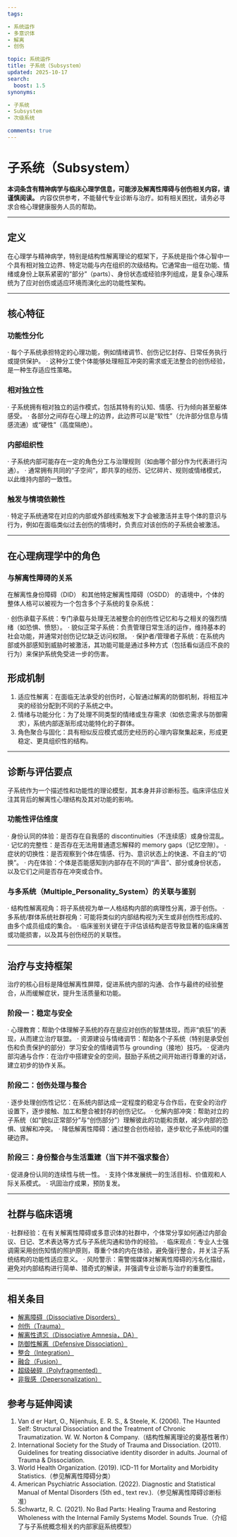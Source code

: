 ```yaml
---
tags:

- 系统运作
- 多意识体
- 解离
- 创伤

topic: 系统运作
title: 子系统（Subsystem）
updated: 2025-10-17
search:
  boost: 1.5
synonyms:

- 子系统
- Subsystem
- 次级系统

comments: true
---
```


# 子系统（Subsystem）

**本词条含有精神病学与临床心理学信息，可能涉及解离性障碍与创伤相关内容，请谨慎阅读。**
内容仅供参考，不能替代专业诊断与治疗。如有相关困扰，请务必寻求合格心理健康服务人员的帮助。

---

## 定义

在心理学与精神病学，特别是结构性解离理论的框架下，子系统是指个体心智中一个具有相对独立边界、特定功能与内在组织的次级结构。它通常由一组在功能、情绪或身份上联系紧密的“部分”（parts）、身份状态或经验序列组成，是复杂心理系统为了应对创伤或适应环境而演化出的功能性架构。

---

## 核心特征

### 功能性分化

· 每个子系统承担特定的心理功能，例如情绪调节、创伤记忆封存、日常任务执行或提供保护。
· 这种分工使个体能够处理相互冲突的需求或无法整合的创伤经验，是一种生存适应性策略。

### 相对独立性

· 子系统拥有相对独立的运作模式，包括其特有的认知、情感、行为倾向甚至躯体感受。
· 各部分之间存在心理上的边界，此边界可以是“软性”（允许部分信息与情感流通）或“硬性”（高度隔绝）。

### 内部组织性

· 子系统内部可能存在一定的角色分工与治理规则（如由哪个部分作为代表进行沟通）。
· 通常拥有共同的“子空间”，即共享的经历、记忆碎片、规则或情绪模式，以此维持内部的一致性。

### 触发与情境依赖性

· 特定子系统通常在对应的内部或外部线索触发下才会被激活并主导个体的意识与行为，例如在面临类似过去创伤的情境时，负责应对该创伤的子系统会被激活。

---

## 在心理病理学中的角色

### 与解离性障碍的关系

在解离性身份障碍（DID） 和其他特定解离性障碍（OSDD） 的语境中，个体的整体人格可以被视为一个包含多个子系统的复杂系统：

· 创伤承载子系统：专门承载与处理无法被整合的创伤性记忆和与之相关的强烈情绪（如恐惧、愤怒）。
· 貌似正常子系统：负责管理日常生活的运作，维持基本的社会功能，并通常对创伤记忆缺乏访问权限。
· 保护者/管理者子系统：在系统内部或外部感知到威胁时被激活，其功能可能是通过多种方式（包括看似适应不良的行为）来保护系统免受进一步的伤害。

## 形成机制

1. 适应性解离：在面临无法承受的创伤时，心智通过解离的防御机制，将相互冲突的经验分配到不同的子系统之中。
2. 情绪与功能分化：为了处理不同类型的情绪或生存需求（如依恋需求与防御需求），系统内部逐渐形成功能特化的子群体。
3. 角色聚合与固化：具有相似反应模式或历史经历的心理内容聚集起来，形成更稳定、更具组织性的结构。

---

## 诊断与评估要点

子系统作为一个描述性和功能性的理论模型，其本身并非诊断标签。临床评估应关注其背后的解离性心理结构及其对功能的影响。

### 功能性评估维度

· 身份认同的体验：是否存在自我感的 discontinuities（不连续感）或身份混乱。
· 记忆的完整性：是否存在无法用普通遗忘解释的 memory gaps（记忆空隙）。
· 症状的切换性：是否观察到个体在情感、行为、意识状态上的快速、不自主的“切换”。
· 内在体验：个体是否能感知到内部存在不同的“声音”、部分或身份状态，以及它们之间是否存在冲突或合作。

### 与多系统（Multiple_Personality_System）的关联与鉴别

· 结构性解离视角：将子系统视为单一人格结构内部的病理性分离，源于创伤。
· 多系统/群体系统社群视角：可能将类似的内部结构视为天生或非创伤性形成的、由多个成员组成的集合。
· 临床鉴别关键在于评估该结构是否导致显著的临床痛苦或功能损害，以及其与创伤经历的关联性。

---

## 治疗与支持框架

治疗的核心目标是降低解离性屏障，促进系统内部的沟通、合作与最终的经验整合，从而缓解症状，提升生活质量和功能。

### 阶段一：稳定与安全

· 心理教育：帮助个体理解子系统的存在是应对创伤的智慧体现，而非“疯狂”的表现，从而建立治疗联盟。
· 资源建设与情绪调节：帮助各个子系统（特别是承受创伤和负责保护的部分）学习安全的情绪调节与 grounding（接地）技巧。
· 促进内部沟通与合作：在治疗中搭建安全的空间，鼓励子系统之间开始进行尊重的对话，建立初步的协作关系。

### 阶段二：创伤处理与整合

· 逐步处理创伤性记忆：在系统内部达成一定程度的稳定与合作后，在安全的治疗设置下，逐步接触、加工和整合被封存的创伤记忆。
· 化解内部冲突：帮助对立的子系统（如“貌似正常部分”与“创伤部分”）理解彼此的功能和贡献，减少内部的恐惧、误解和冲突。
· 降低解离性障碍：通过整合创伤经验，逐步软化子系统间的僵硬边界。

### 阶段三：身份整合与生活重建（当下并不强求整合）

· 促进身份认同的连续性与统一性。
· 支持个体发展统一的生活目标、价值观和人际关系模式。
· 巩固治疗成果，预防复发。

---

## 社群与临床语境

· 社群经验：在有关解离性障碍或多意识体的社群中，个体常分享如何通过内部会议、日记、艺术表达等方式与子系统沟通和协作的经验。
· 临床观点：专业人士强调需采用创伤知情的照护原则，尊重个体的内在体验，避免强行整合，并关注子系统结构的功能性适应意义。
· 风险警示：需警惕媒体对解离性障碍的污名化描绘，避免对内部结构进行简单、猎奇式的解读，并强调专业诊断与治疗的重要性。

---

## 相关条目

- [解离障碍（Dissociative Disorders）](Dissociative-Disorders.md)
- [创伤（Trauma）](Trauma.md)
- [解离性遗忘（Dissociative Amnesia，DA）](Dissociative-Amnesia-DA.md)
- [防御性解离（Defensive Dissociation）](Defensive-Dissociation.md)
- [整合（Integration）](Integration.md)
- [融合（Fusion）](Fusion.md)
- [超级破碎（Polyfragmented）](Polyfragmented.md)
- [非我感（Depersonalization）](Not-Me-Feeling.md)

## 参考与延伸阅读

1. Van d er Hart, O., Nijenhuis, E. R. S., & Steele, K. (2006). The Haunted Self: Structural Dissociation and the Treatment of Chronic Traumatization. W. W. Norton & Company.（结构性解离理论的奠基性著作）
2. International Society for the Study of Trauma and Dissociation. (2011). Guidelines for treating dissociative identity disorder in adults. Journal of Trauma & Dissociation.
3. World Health Organization. (2019). ICD-11 for Mortality and Morbidity Statistics.（参见解离性障碍分类）
4. American Psychiatric Association. (2022). Diagnostic and Statistical Manual of Mental Disorders (5th ed., text rev.).（参见解离性障碍诊断标准）
5. Schwartz, R. C. (2021). No Bad Parts: Healing Trauma and Restoring Wholeness with the Internal Family Systems Model. Sounds True.（介绍了与子系统概念相关的内部家庭系统模型）

